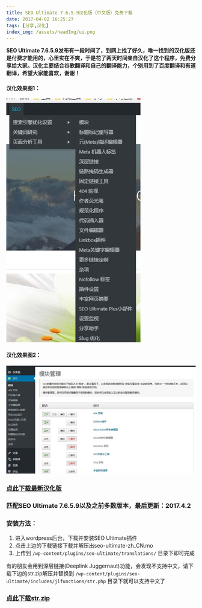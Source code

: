 ```yaml
---
title: SEO Ultimate 7.6.5.9汉化版（中文版）免费下载
date: 2017-04-02 16:25:27
tags: [分享,汉化]
index_img: /assets/headImg/ui.png
---
```


**SEO Ultimate 7.6.5.9发布有一段时间了，到网上找了好久，唯一找到的汉化版还是付费才能用的，心里实在不爽，于是花了两天时间亲自汉化了这个程序，免费分享给大家。汉化主要结合谷歌翻译和自己的翻译能力，个别用到了百度翻译和有道翻译，希望大家能喜欢，谢谢！**

#### 汉化效果图1：
<!--more-->
![1489136345234_8033_1489136340484](post045/1489136345234_8033_1489136340484-16274446365891.jpg)

#### 汉化效果图2：

![1489136351472_3072_1489136346786](post045/1489136351472_3072_1489136346786.jpg)

### [点此下载最新汉化版](http://d52.pw/se)

### 匹配SEO Ultimate 7.6.5.9以及之前多数版本，最后更新：2017.4.2

### 安装方法：

1.  进入wordpress后台，下载并安装SEO Ultimate插件
2.  点击上边的下载链接下载并解压出seo-ultimate-zh_CN.mo
3.  上传到
`/wp-content/plugins/seo-ultimate/translations/`
目录下即可完成

有的朋友会用到深层链接(Deeplink Juggernaut)功能，会发现不支持中文，请下载下边的str.zip解压并替换到
`/wp-content/plugins/seo-ultimate/includes/jlfunctions/str.php`
目录下就可以支持中文了

### [点此下载str.zip](http://d52.pw/st)